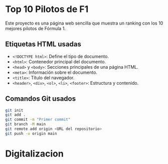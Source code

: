 # Top 10 Pilotos de F1

Este proyecto es una página web sencilla que muestra un ranking con los 10 mejores pilotos de Fórmula 1.

## Etiquetas HTML usadas

- `<!DOCTYPE html>`: Define el tipo de documento.
- `<html>`: Contenedor principal del documento.
- `<head>` y `<body>`: Secciones principales de una página HTML.
- `<meta>`: Información sobre el documento.
- `<title>`: Título del navegador.
- `<header>`, `<div>`, `<ol>`, `<li>`, `<footer>`: Estructura y contenido.

## Comandos Git usados

```bash
git init
git add .
git commit -m "Primer commit"
git branch -M main
git remote add origin <URL del repositorio>
git push -u origin main
```
# Digitalizacion
